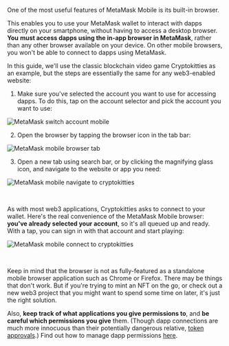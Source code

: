 One of the most useful features of MetaMask Mobile is its built-in browser.


This enables you to use your MetaMask wallet to interact with dapps directly on your smartphone, without having to access a desktop browser. **You** **must access dapps using the in-app browser in MetaMask**, rather than any other browser available on your device. On other mobile browsers, you won't be able to connect to dapps using MetaMask. 


In this guide, we'll use the classic blockchain video game Cryptokitties as an example, but the steps are essentially the same for any web3-enabled website:


1. Make sure you've selected the account you want to use for accessing dapps. To do this, tap on the account selector and pick the account you want to use:


![MetaMask switch account mobile](https://support.metamask.io/hc/article_attachments/17038299679643)


2. Open the browser by tapping the browser icon in the tab bar:


![MetaMask mobile browser tab](https://support.metamask.io/hc/article_attachments/17038299681691)


3. Open a new tab using search bar, or by clicking the magnifying glass icon, and navigate to the website or app you need:


![MetaMask mobile navigate to cryptokitties](https://support.metamask.io/hc/article_attachments/17038269196443)


 


As with most web3 applications, Cryptokitties asks to connect to your wallet. Here's the real convenience of the MetaMask Mobile browser: **you've already selected your account**, so it's all queued up and ready. With a tap, you can sign in with that account and start playing:


![MetaMask mobile connect to cryptokitties](https://support.metamask.io/hc/article_attachments/17038269197979)


 


Keep in mind that the browser is not as fully-featured as a standalone mobile browser application such as Chrome or Firefox. There may be things that don't work. But if you're trying to mint an NFT on the go, or check out a new web3 project that you might want to spend some time on later, it's just the right solution.


Also, **keep track of what applications you give permissions to**, and **be careful which permissions you give** them. (Though dapp connections are much more innocuous than their potentially dangerous relative, [token approvals](https://support.metamask.io/hc/en-us/articles/6174898326683).) Find out how to manage dapp permissions [here](https://support.metamask.io/hc/en-us/articles/360059535551).

